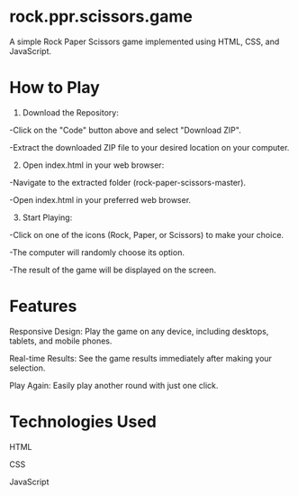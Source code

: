 # rock.ppr.scissors.game
A simple Rock Paper Scissors game implemented using HTML, CSS, and JavaScript.

# How to Play
1. Download the Repository:

-Click on the "Code" button above and select "Download ZIP".

-Extract the downloaded ZIP file to your desired location on your computer.

2. Open index.html in your web browser:

-Navigate to the extracted folder (rock-paper-scissors-master).

-Open index.html in your preferred web browser.

3. Start Playing:

-Click on one of the icons (Rock, Paper, or Scissors) to make your choice.

-The computer will randomly choose its option.

-The result of the game will be displayed on the screen.

# Features
Responsive Design: Play the game on any device, including desktops, tablets, and mobile phones.

Real-time Results: See the game results immediately after making your selection.

Play Again: Easily play another round with just one click.

# Technologies Used
HTML

CSS

JavaScript
